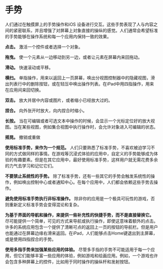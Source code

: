 # 手势

人们通过在触摸屏上的手势操作和iOS 设备进行交互。这些手势表现了人与内容之间的紧密联系，并且增强了对屏幕上对象直接的操纵的感觉。人们通常会希望标准的手势能够在操作系统和每一个应用内保持一致的效果。

**点击。** 激活一个控件或者选择一个对象。    

**拖曳。** 使一个元素从一边移动到另一边，或者让元素在屏幕内来回拖动。

**滑动。** 快速滚动或平移。

**横扫。** 单指操作，用来以返回上一页屏幕，唤出分视图控制器中的隐藏视图，滑出列表行中的删除按钮，或在轻压中唤出操作列表。在iPad中用四指操作，用来在应用间来回切换。

**双击。** 放大并居中内容或图片，或者缩小已经放大过的。

**捏合。** 向外张开时放大，向内捏合时缩小。

**长按。** 当在可编辑或者可选文本中操作的时候，会显示一个光标定位好的放大视图。当在某些视图，例如集合视图中执行操作时，会允许对象进入可编辑的状态。

**摇晃。** 撤销或重做

**使用标准手势，来作为一个规范。** 人们只要熟悉了标准手势，不喜欢被迫学习不同的方式做同样的事情。在游戏等沉浸式体验的应用中，自定义的手势能够成为体验的有趣要素。但是在其它应用中，最好使用标准手势，这样用户就无需花费多余的力气去学习和记忆它们。


**不要禁止系统性的手势。** 除了标准手势，还有一些其它的手势会触发系统性的操作，例如唤出控制中心或者通知中心。在每个应用中，人们都会依赖这些手势去操作。

**避免使用标准手势执行非标准操作。** 除非你的应用是一个极具可玩性的游戏，否则重新定义标准手势会变得混论和复杂。

**为基于界面的导航和操作，来提供一些补充性的快捷手势，而不是直接替换它。** 尽可能提供一个简单，可见的方式来导航或执行操作，即使这意味着额外的点击。许多的系统应用包含一个提供了清晰可点的返回上一页的按钮的导航栏。但是用户也能通过在屏幕边缘右滑来返回。在iPad，人们能够点击Home键退出到主屏幕，或是使用四指捏合的手势。

**使用多指手势来加强某些应用的体验。** 尽管多手指的手势不可能适用于每一个应用，但它们能够丰富一些应用的体验，例如游戏和绘画应用。例如，一个游戏也许会包含多种屏幕上的控件，比如用于同时操作的操纵杆和发射按钮。
